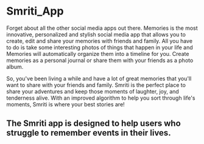 # Smriti_App

Forget about all the other social media apps out there. Memories is the most innovative, personalized and stylish social media app that allows you to create, edit and share your memories with friends and family. All you have to do is take some interesting photos of things that happen in your life and Memories will automatically organize them into a timeline for you. Create memories as a personal journal or share them with your friends as a photo album.

So, you've been living a while and have a lot of great memories that you'll want to share with your friends and family. Smriti is the perfect place to share your adventures and keep those moments of laughter, joy, and tenderness alive. With an improved algorithm to help you sort through life's moments, Smriti is where your best stories are!


## The Smriti app is designed to help users who struggle to remember events in their lives.
